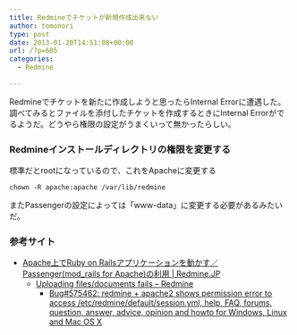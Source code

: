 ```yaml
---
title: Redmineでチケットが新規作成出来ない
author: tomonori
type: post
date: 2013-01-20T14:51:08+00:00
url: /?p=605
categories:
  - Redmine

---
```

Redmineでチケットを新たに作成しようと思ったらInternal Errorに遭遇した。調べてみるとファイルを添付したチケットを作成するときにInternal Errorがでるようだ。どうやら権限の設定がうまくいって無かったらしい。

### Redmineインストールディレクトリの権限を変更する

標準だとrootになっているので、これをApacheに変更する

```:bash
chown -R apache:apache /var/lib/redmine
```

またPassengerの設定によっては「www-data」に変更する必要があるみたいだ。

### 参考サイト

  * [Apache上でRuby on Railsアプリケーションを動かす／Passenger(mod_rails for Apache)の利用 | Redmine.JP][1] 
      * [Uploading files/documents fails &#8211; Redmine][2] 
          * [Bug#575462: redmine + apache2 shows permission error to access /etc/redmine/default/session.yml, help, FAQ, forums, question, answer, advice, opinion and howto for Windows, Linux and Mac OS X][3] </ul>

 [1]: http://redmine.jp/tech_note/apache-passenger/
 [2]: http://www.redmine.org/boards/2/topics/14105
 [3]: http://us.generation-nt.com/bug-575462-redmine-plus-apache2-shows-permission-error-access-redmine-default-session-yml-help-196674531.html